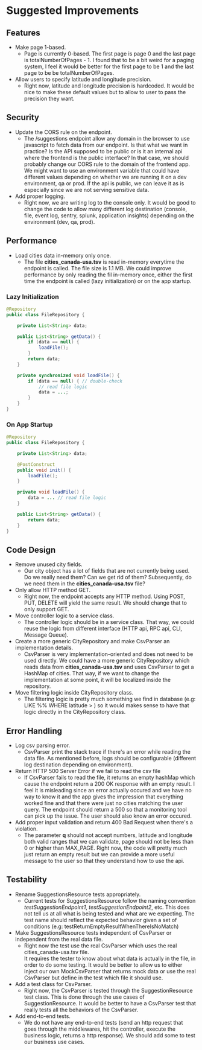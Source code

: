 # Suggested Improvements

## Features

- Make page 1-based.
  - Page is currently 0-based. The first page is page 0 and the last page is totalNumberOfPages - 1.
    I found that to be a bit weird for a paging system, I feel it would be better for the first page
    to be 1 and the last page to be be totalNumberOfPages.
- Allow users to specify latitude and longitude precision.
  - Right now, latitude and longitude precision is hardcoded. It would be nice to make these default
    values but to allow to user to pass the precision they want. 



## Security

- Update the CORS rule on the endpoint.
  - The /suggestions endpoint allow any domain in the browser to use javascript to fetch data from
    our endpoint. Is that what we want in practice? Is the API supposed to be public or is it
    an internal api where the frontend is the public interface? In that case, we should probably change our CORS rule to the domain of the frontend app. We might want to use an environment variable that could have different values depending on whether we are running it on a dev environment, qa or prod. If the api is public, we can leave it as is especially since we are not serving sensitive data.
- Add proper logging.
  - Right now, we are writing log to the console only. It would be good to change the code to allow
    many different log destination (console, file, event log, sentry, splunk, application insights) depending on the environment (dev, qa, prod).

## Performance

- Load cities data in-memory only once.
  - The file **cities_canada-usa.tsv** is read in-memory everytime the endpoint is called. The file
  size is 1.1 MB. We could improve performance by only reading the fil in-memory once, either the
  first time the endpoint is called (lazy initialization) or on the app startup.

### Lazy Initialization

```java
@Repository
public class FileRepository {

    private List<String> data;

    public List<String> getData() {
        if (data == null) {
            loadFile();
        }
        return data;
    }

    private synchronized void loadFile() {
        if (data == null) { // double-check
            // read file logic
            data = ...;
        }
    }
}
```

### On App Startup

```java
@Repository
public class FileRepository {

    private List<String> data;

    @PostConstruct
    public void init() {
        loadFile();
    }

    private void loadFile() {
        data = ... // read file logic
    }

    public List<String> getData() {
        return data;
    }
}
```

## Code Design

- Remove unused city fields.
  - Our city object has a lot of fields that are not currently being used. Do we really need them?
    Can we get rid of them? Subsequently, do we need them in the **cities_canada-usa.tsv** file?
- Only allow HTTP method GET.
  - Right now, the endpoint accepts any HTTP method. Using POST, PUT, DELETE will yield the same result. We should change that to only support GET.
- Move controller logic to a service class.
  - The controller logic should be in a service class. That way, we could reuse the logic from different interface (HTTP api, RPC api, CLI, Message Queue).
- Create a more generic CityRepository and make CsvParser an implementation details.
  - CsvParser is very implementation-oriented and does not need to be used directly. We could have
    a more generic CityRepository which reads data from **cities_canada-usa.tsv** and uses CsvParser
    to get a HashMap of cities. That way, if we want to change the implementation at some point, it 
    will be localized inside the repository.
- Move filtering logic inside CityRepository class.
  - The filtering logic is pretty much something we find in database (e.g: LIKE %<some-string>% WHERE latitude > <some-value>) so it would makes sense to have that logic directly in the CityRepository class.




## Error Handling

- Log csv parsing error.
  - CsvParser print the stack trace if there's an error while reading the data file. As mentioned
    before, logs should be configurable (different log destination depending on environment).
- Return HTTP 500 Server Error if we fail to read the csv file
  - If CsvParser fails to read the file, it returns an empty hashMap which cause the endpoint
     return a 200 OK response with an empty result. I feel it is misleading since an error actually 
    occured and we have no way to know it and the app gives the impression that everything worked 
    fine and that there were just no cities matching the user query. The endpoint should return a 500
    so that a monitoring tool can pick up the issue. The user should also know an error occured.
- Add proper input validation and return 400 Bad Request when there's a violation.
  - The parameter **q** should not accept numbers, latitude and longitude both valid ranges that we 
    can validate, page should not be less than 0 or higher than MAX_PAGE. Right now, the code will
    pretty much just return an empty result but we can provide a more useful message to the user so
    that they understand how to use the api.


## Testability

- Rename SuggestionsResource tests appropriately.
  - Current tests for SuggestionsResource follow the naming convention *testSuggestionEndpoint1*,
    *testSuggestionEndpoint2*, etc. This does not tell us at all what is being tested and what are
    we expecting. The test name should reflect the expected behavior given a set of conditions 
    (e.g: testReturnEmptyResultWhenThereIsNoMatch)
- Make SuggestionsResource tests independent of CsvParser or independent from the real data file.
  - Right now the test use the real CsvParser which uses the real cities_canada-usa.tsv file.   
    It requires the tester to know about what data is actually in the file, in order to do some testing. It would be better to allow us to either inject our own MockCsvParser that returns mock data or use the real CsvParser but define in the test which file it should use.
- Add a test class for CsvParser.
  - Right now, the CsvParser is tested through the SuggestionResource test class. This is done through
    the use cases of SuggestionResource. It would be better to have a CsvParser test that really tests
    all the behaviors of the CsvParser.
- Add end-to-end tests.
  - We do not have any end-to-end tests (send an http request that goes through the middlewares, hit
    the controller, execute the business logic, returns a http response). We should add some to test
    our business use cases.


